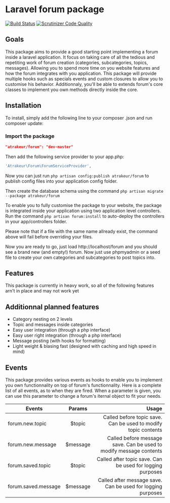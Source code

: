 # Laravel forum package

[![Build Status](https://travis-ci.org/atrakeur/laravel-forum.svg?branch=master)](https://travis-ci.org/atrakeur/laravel-forum)
[![Scrutinizer Code Quality](https://scrutinizer-ci.com/g/atrakeur/laravel-forum/badges/quality-score.png?b=master)](https://scrutinizer-ci.com/g/atrakeur/laravel-forum/?branch=master)

## Goals

This package aims to provide a good starting point implementing a forum inside a laravel application.
It focus on taking care of all the tedious and repetiting work of forum creation (categories, subcategories, topics, messages). Allowing you to spend more time on you website features and how the forum integrates with you application.
This package will provide multiple hooks such as specials events and custom closures to allow you to customise his behavior. Additionnaly, you'll be able to extends forum's core classes to implement you own methods directly inside the core.

## Installation

To install, simply add the following line to your composer .json and run composer update:

### Import the package

```json
"atrakeur/forum": "dev-master"
```

Then add the following service provider to your app.php:

```php
'Atrakeur\Forum\ForumServiceProvider',
```

Now you can just run `php artisan config:publish atrakeur/forum` to publish config files into your application config folder.

Then create the database schema using the command `php artisan migrate --package atrakeur/forum`

To enable you to fully customise the package to your website, the package is integrated inside your application using two application level controllers.
Run the command `php artisan forum:install` to auto-deploy the controllers in your app/controllers folder.

Please note that if a file with the same name allready exist, the command above will fail before overriding your files.

Now you are ready to go, just load http://localhost/forum and you should see a brand new (and empty!) forum.
Now just use phpmyadmin or a seed file to create your own categories and subcategories to post topics into.

## Features

This package is currently in heavy work, so all of the following features arn't in place and may not work yet

## Additionnal planned features

 * Category nesting on 2 levels
 * Topic and messages inside categories
 * Easy user integration (through a php interface)
 * Easy user right integration (through a php interface)
 * Message posting (with hooks for formatting)
 * Light weight & blasing fast (designed with caching and high speed in mind)

## Events

This package provides various events as hooks to enable you to implement you own functionnality on top of forum's functionnality.
Here is a complete list of all events, as to when they are fired. When a parameter is given, you can use this parameter to change a forum's iternal object to fit your needs.

| Events               | Params        | Usage                            |
| -------------        |:-------------:| ---------------------------------------------:                     |
| forum.new.topic      | $topic        | Called before topic save. Can be used to modify topic contents     |
| forum.new.message    | $message      | Called before message save. Can be used to modify message contents |
| forum.saved.topic    | $topic        | Called after topic save. Can be used for logging purposes          |
| forum.saved.message  | $message      | Called after message save. Can be used for logging purposes        |
